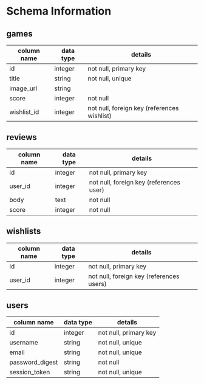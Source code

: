 # Schema Information

## games
column name | data type | details
------------|-----------|-----------------------
id          | integer   | not null, primary key
title       | string    | not null, unique
image_url   | string    | 
score       | integer   | not null
wishlist_id | integer   | not null, foreign key (references wishlist)


## reviews
column name | data type | details
------------|-----------|-----------------------
id          | integer   | not null, primary key
user_id     | integer   | not null, foreign key (references user)
body        | text      | not null
score       | integer   | not null

## wishlists
column name | data type | details
------------|-----------|-----------------------
id          | integer   | not null, primary key
user_id     | integer   | not null, foreign key (references users)

## users
column name     | data type | details
----------------|-----------|-----------------------
id              | integer   | not null, primary key
username        | string    | not null, unique
email           | string    | not null, unique
password_digest | string    | not null
session_token   | string    | not null, unique

